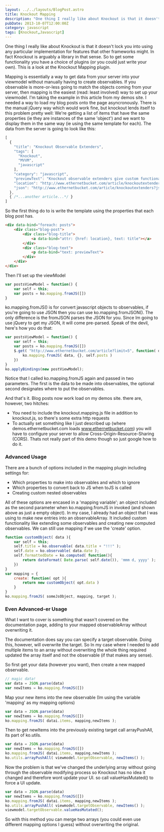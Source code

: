 ```yaml
---
layout: ../../layouts/BlogPost.astro
title: Knockout Mapping
description: "One thing I really like about Knockout is that it doesn't lock you into using any particular implementation for features that other frameworks might. In fact Knockout is arguably a library in that sense. So to get some functionality you have a choice of plugins (or you could just write your own). This is a look at the Knockout Mapping plugin."
pubDate: 2013-10-07T12:00:00Z
category: javascript
tags: [Knockout,Javascript]
---
```


One thing I really like about Knockout is that it doesn't lock you into using any particular implementation for features that other frameworks might. In fact Knockout is arguably a library in that sense. So to get some functionality you have a choice of plugins (or you could just write your own). This is a look at the Knockout Mapping plugin.

Mapping is essentially a way to get data from your server into your viewmodel without manually having to create observables. If you observable is more-or-less going to match the objects coming from your server, then mapping is the easiest (read: least involved) way to set up your viewmodel. I'm taking the example in this article from my demos site. I needed a way to load my blog posts onto the page asyncronously. There is the manual jQuery way which would work fine, but knockout lends itself to this problem pretty well: We're getting a list of items that have the same properties (ie they are instances of the same 'object') and we want to display them in the same way (ie using the same template for each). The data from the server is going to look like this:

```javascript
[
  {
    "title": "Knockout Observable Extenders",
    "tags": [
      "Knockout",
      "MVVM",
      "javascript"
    ],
    "category": "javascript",
    "previewText": "Knockout observable extenders give custom functionality to observables. nuff said. No need to sell you on how useful that is. I'll just show how I used extenders in a recent project and how to keep your staplers red.\n",
    "location": "http://www.ethernetbucket.com/article/knockoutextenders",
    "json": "http://www.ethernetbucket.com/article/knockoutextenders?json=true"
  },
  { /*...another article...*/ }
]
```

So the first thing do to is write the template using the properties that each blog post has. 

```html
<div data-bind="foreach: posts">
    <div class="blog-post">
        <div class="blog-title">
            <a data-bind="attr: {href: location}, text: title"></a>
        </div>
        <div class="blog-text">
            <p data-bind="text: previewText">
        </div>
    </div>
</div>
```

Then I'll set up the viewModel

```javascript
var postsViewModel = function() {
    var self = this;
    var posts = ko.mapping.fromJS([])
}
```

ko.mapping.fromJS() is for convert javascript objects to observables, if you're going to use JSON then you can use ko.mapping.fromJSON(). The only difference is the fromJSON parses the JSON for you. Since Im going to use jQuery to get my JSON, it will come pre-parsed. Speak of the devil, here's how you do that:

```javascript
var postsViewModel = function() {
    var self = this;
    var posts = ko.mapping.fromJS([])
    $.get( "http://www.ethernetbucket.com/article?limit=5", function( data ) {
        ko.mapping.fromJS( data, {}, self.posts )
    })
}
ko.applyBindings(new postViewModel);
```

Notice that I called ko.mapping.fromJS again and passed in two parameters. The first is the data to be made into observables, the optional second designates where to put the observables. 

And that's it. Blog posts now work load on my demos site. there are, however, two hitches: 

*    You need to include the knockout.mapping.js file in addition to knockout.js, so there's some extra http requests
*    To actually set something like I just described up (where demos.ethernetbucket.com loads www.ethernetbucket.com) you will have to configure your server to allow Cross-Origin-Resource-Sharing (CORS). Thats not really part of this demo though so just google how to do it.

### Advanced Usage

There are a bunch of options included in the mapping plugin including settings for:

*    Which properties to make into observables and which to ignore
*    Which properties to convert back to JS when toJS is called
*    Creating custom nested observables

All of these options are encased in a 'mapping variable'; an object included as the second parameter when ko.mapping.fromJS in invoked (and shown above as just a empty object). In my case, I already had an object that I was using to make new entries into an observableArray. It included custom functionality like extending some observables and creating new computed observables. We can still use mapping if we use the 'create' option.

```javascript
function customObject( data ){
    var self = this;
    self.title = ko.observable( data.title + "!!!" );
    self.date = ko.observable( data.date );
    self.formattedDate = ko.computed( function(){
        return dateFormat( Date.parse( self.date()), 'mmm d, yyyy' );
    })
}
var mapping = {
    create: function( opt ){
        return new customObject( opt.data )
    }
}
ko.mapping.fromJS( someJsObject, mapping, target ); 
```

### Even Advanced-er Usage

What I want to cover is something that wasn't covered on the documentation page, adding to your mapped observableArray without overwriting it.

The documentation does say you can specify a target observable. Doing this, however, will overwrite the target. So In my case where I needed to add multiple items to an array without overwriting the whole thing required updated the array itself and not the observable (if that makes any sense). 

So first get your data (however you want), then create a new mapped observable.

```javascript
// magic data!
var data = JSON.parse(data)
var newItems = ko.mapping.fromJS([])
```

Map your new items into the new observable (Im using the variable 'mapping' as my mapping options)

```javascript
var data = JSON.parse(data)
var newItems = ko.mapping.fromJS([])
ko.mapping.fromJS( datai.items, mapping,newItems );
```

Then to get newItems into the previously existing target call arrayPushAll, its part of ko.utils.

```javascript
var data = JSON.parse(data)
var newItems = ko.mapping.fromJS([])
ko.mapping.fromJS( datai.items, mapping,newItems );
ko.utils.arrayPushAll( viewmodel.targetObservable, newItems() );
```

Now the problem is that we've changed the underlying array without going through the observable modifying process so Knockout has no idea it changed and therefore wont update your UI. so call valueHasMutated() to force a UI update.

```javascript
var data = JSON.parse(data)
var newItems = ko.mapping.fromJS([])
ko.mapping.fromJS( datai.items, mapping,newItems );
ko.utils.arrayPushAll( viewmodel.targetObservable, newItems() );
viewmodel.targetObservable.valueHasMutated();
```

So with this method you can merge two arrays (you could even use different mapping options I guess) without overwriting the original. 